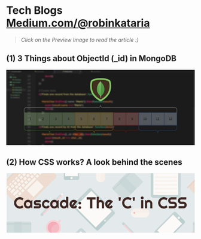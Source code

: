 # Tech Blogs [Medium.com/@robinkataria](https://medium.com/@robinkataria)
> *Click on the Preview Image to read the article :)*

## (1) 3 Things about ObjectId (_id) in MongoDB
[![Image of ObjectId](images/ObjectID.jpeg)](https://bit.ly/objectid)

## (2) How CSS works? A look behind the scenes
[![Image of CSS](images/CSS.png)](https://bit.ly/HowCssWorks)
